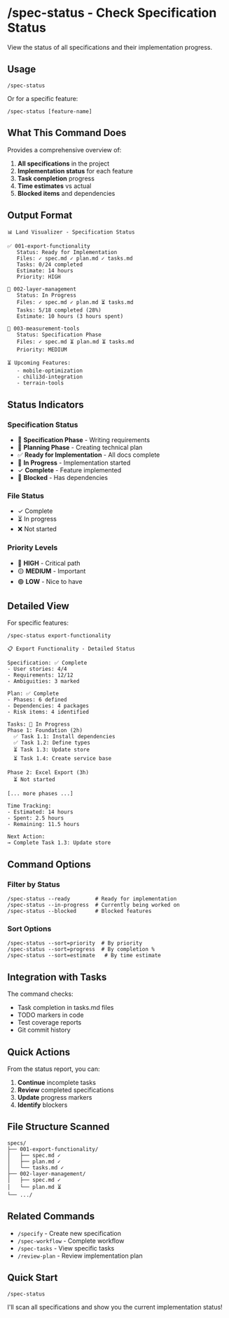 # /spec-status - Check Specification Status

View the status of all specifications and their implementation progress.

## Usage

```
/spec-status
```

Or for a specific feature:
```
/spec-status [feature-name]
```

## What This Command Does

Provides a comprehensive overview of:

1. **All specifications** in the project
2. **Implementation status** for each feature
3. **Task completion** progress
4. **Time estimates** vs actual
5. **Blocked items** and dependencies

## Output Format

```
📊 Land Visualizer - Specification Status

✅ 001-export-functionality
   Status: Ready for Implementation
   Files: ✓ spec.md ✓ plan.md ✓ tasks.md
   Tasks: 0/24 completed
   Estimate: 14 hours
   Priority: HIGH

🚧 002-layer-management
   Status: In Progress
   Files: ✓ spec.md ✓ plan.md ⏳ tasks.md
   Tasks: 5/18 completed (28%)
   Estimate: 10 hours (3 hours spent)

📝 003-measurement-tools
   Status: Specification Phase
   Files: ✓ spec.md ⏳ plan.md ⏳ tasks.md
   Priority: MEDIUM

⏳ Upcoming Features:
   - mobile-optimization
   - chili3d-integration
   - terrain-tools
```

## Status Indicators

### Specification Status
- 📝 **Specification Phase** - Writing requirements
- 📐 **Planning Phase** - Creating technical plan
- ✅ **Ready for Implementation** - All docs complete
- 🚧 **In Progress** - Implementation started
- ✓ **Complete** - Feature implemented
- 🔴 **Blocked** - Has dependencies

### File Status
- ✓ Complete
- ⏳ In progress
- ❌ Not started

### Priority Levels
- 🔴 **HIGH** - Critical path
- 🟡 **MEDIUM** - Important
- 🟢 **LOW** - Nice to have

## Detailed View

For specific features:
```
/spec-status export-functionality

📋 Export Functionality - Detailed Status

Specification: ✅ Complete
- User stories: 4/4
- Requirements: 12/12
- Ambiguities: 3 marked

Plan: ✅ Complete
- Phases: 6 defined
- Dependencies: 4 packages
- Risk items: 4 identified

Tasks: 🚧 In Progress
Phase 1: Foundation (2h)
  ✅ Task 1.1: Install dependencies
  ✅ Task 1.2: Define types
  ⏳ Task 1.3: Update store
  ⏳ Task 1.4: Create service base

Phase 2: Excel Export (3h)
  ⏳ Not started

[... more phases ...]

Time Tracking:
- Estimated: 14 hours
- Spent: 2.5 hours
- Remaining: 11.5 hours

Next Action:
→ Complete Task 1.3: Update store
```

## Command Options

### Filter by Status
```
/spec-status --ready        # Ready for implementation
/spec-status --in-progress  # Currently being worked on
/spec-status --blocked      # Blocked features
```

### Sort Options
```
/spec-status --sort=priority  # By priority
/spec-status --sort=progress  # By completion %
/spec-status --sort=estimate   # By time estimate
```

## Integration with Tasks

The command checks:
- Task completion in tasks.md files
- TODO markers in code
- Test coverage reports
- Git commit history

## Quick Actions

From the status report, you can:
1. **Continue** incomplete tasks
2. **Review** completed specifications
3. **Update** progress markers
4. **Identify** blockers

## File Structure Scanned

```
specs/
├── 001-export-functionality/
│   ├── spec.md ✓
│   ├── plan.md ✓
│   └── tasks.md ✓
├── 002-layer-management/
│   ├── spec.md ✓
│   └── plan.md ⏳
└── .../
```

## Related Commands

- `/specify` - Create new specification
- `/spec-workflow` - Complete workflow
- `/spec-tasks` - View specific tasks
- `/review-plan` - Review implementation plan

## Quick Start

```
/spec-status
```

I'll scan all specifications and show you the current implementation status!